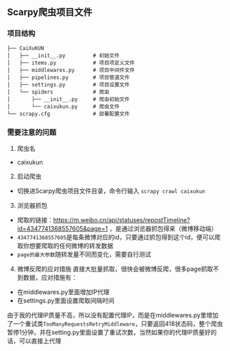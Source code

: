 ## Scarpy爬虫项目文件

### 项目结构
```
├── CaiXuKUN
│   ├── __init__.py         # 初始文件
│   ├── items.py            # 项目项定义文件
│   ├── middlewares.py      # 项目中间件文件
│   ├── pipelines.py        # 项目管道文件
│   ├── settings.py         # 项目设置文件
│   └── spiders             # 爬虫
│       ├── __init__.py     # 爬虫初始文件
│       └── caixukun.py     # 爬虫文件
└── scrapy.cfg              # 部署配置文件
```

### 需要注意的问题
1. 爬虫名
- caixukun

2. 启动爬虫
- 切换进Scarpy爬虫项目文件目录，命令行输入 ```scrapy crawl caixukun```

3. 浏览器抓包
- 爬取的链接：https://m.weibo.cn/api/statuses/repostTimeline?id=4347741368557605&page=1 ，是通过浏览器抓包得来（微博移动端）
- `4347741368557605`是每条微博对应的id，只要通过抓包得到这个id，便可以爬取你想要爬取的任何微博的转发数据
- `page的最大参数`随转发量不同而变化，需要自行测试

4. 微博反爬的应对措施
直接大批量抓取，很快会被微博反爬，很多page抓取不到数据，应对措施有：

- 在middlewares.py里面增加IP代理
- 在settings.py里面设置爬取间隔时间

由于我的代理IP质量不高，所以没有配置代理IP，而是在middlewares.py里增加了一个重试类`TooManyRequestsRetryMiddleware`，只要返回418状态码，整个爬虫暂停1分钟，并在setting.py里面设置了重试次数，当然如果你的代理IP质量好的话，可以直接上代理
